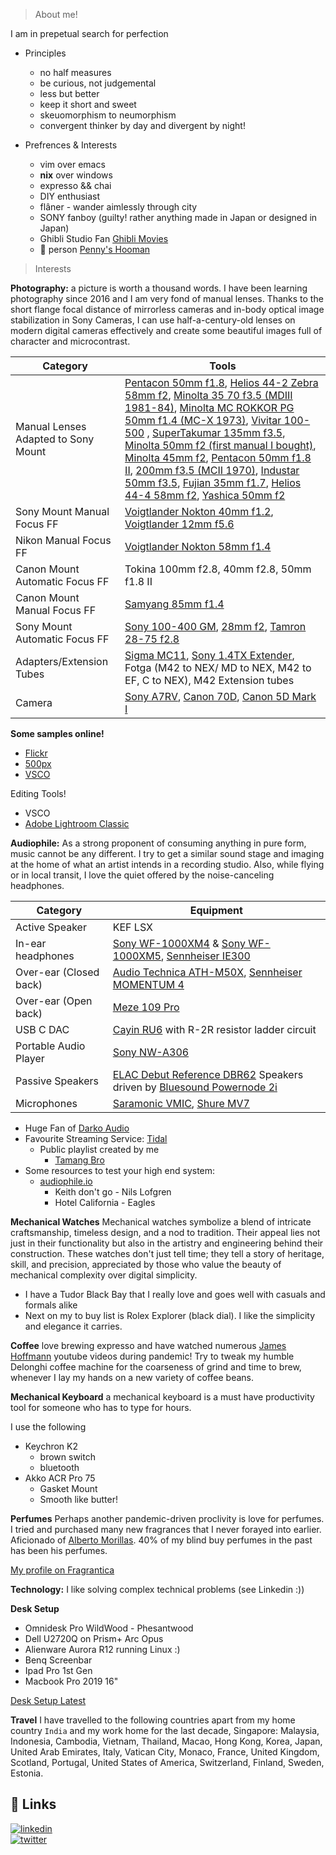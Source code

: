 > About me!

I am in prepetual search for perfection

* Principles
  * no half measures
  * be curious, not judgemental
  * less but better
  * keep it short and sweet
  * skeuomorphism to neumorphism
  * convergent thinker by day and divergent by night!

* Prefrences & Interests
  * vim over emacs
  * **nix** over windows
  * expresso && chai
  * DIY enthusiast
  * flâner - wander aimlessly through city
  * SONY fanboy (guilty! rather anything made in Japan or designed in Japan)
  * Ghibli Studio Fan [Ghibli Movies](https://www.imdb.com/list/ls561133549/)
  * 🐶 person [Penny's Hooman](https://vsco.co/attaboyabhi/media/65cca5c36bd9965e53757958)


> Interests

**Photography:**
a picture is worth a thousand words. I have been learning photography since 2016 and I am very fond of manual lenses. Thanks to the short flange focal distance of mirrorless cameras and in-body optical image stabilization in Sony Cameras, I can use half-a-century-old lenses on modern digital cameras effectively and create some beautiful images full of character and microcontrast.

|Category|Tools|
|--------|-----|
|Manual Lenses Adapted to Sony Mount|[Pentacon 50mm f1.8](https://www.stenersenoutdoors.com/blog/pentacon-an-imperfect-jewel-according-to-my-taste-anyway), [Helios 44-2 Zebra 58mm f2](https://mbphotox.wordpress.com/2015/09/19/helios-44-1-58mm-f2-zebra/), [Minolta 35 70 f3.5 (MDIII 1981-84)](https://fourbillionyears.org/minolta-md-35-70mm-f-3-5-an-outstanding-lens/), [Minolta MC ROKKOR PG 50mm f1.4 (MC-X 1973)](https://www.rokkorfiles.com/Battle%20of%2050s2.htm), [Vivitar 100-500](https://www.pentaxforums.com/userreviews/vivitar-series-1-100-500mm-f5-6-8.html) , [SuperTakumar 135mm f3.5](https://www.pentaxforums.com/lensreviews/S-M-C-Super-Takumar-135mm-F3.5.html), [Minolta 50mm f2 (first manual I bought)](https://northernwintersky.wordpress.com/2018/07/26/minolta-md-50mm-f-2-review/), [Minolta 45mm f2](https://kingjvpesphoto.com/blog/2018/12/28/minolta-rokkor-45mm-f2-the-best-minolta-lens), [Pentacon 50mm f1.8 II](https://phillipreeve.net/blog/pentacon-auto-50-mm-f-1-8-multi-coating/), [200mm f3.5 (MCII 1970)](https://minolta.su/minolta-mc-rokkor-qf-200mm-f3-5-mc2/), [Industar 50mm f3.5](https://foxfotoco.medium.com/vintage-lens-review-soviet-industar-50mm-f3-5-ca6dd3ef294e), [Fujian 35mm f1.7](https://radojuva.com/en/2022/05/fujian-china-tv-lens-gds-35-f-35mm-1-7/), [Helios 44-4 58mm f2](https://alikgriffin.com/helios-44-2-review-king-character/), [Yashica 50mm f2](http://forum.mflenses.com/yashica-ml-50mm-f2-test-t84092.html)|
|Sony Mount Manual Focus FF|[Voigtlander Nokton 40mm f1.2](https://dustinabbott.net/2020/04/voigtlander-nokton-40mm-f1-2-review/), [Voigtlander 12mm f5.6](https://phillipreeve.net/blog/review-voigtlander-12mm-5-6-aspherical-ultra-wide-heliar/)|
|Nikon Manual Focus FF| [Voigtlander Nokton 58mm f1.4](https://www.stevehuffphoto.com/2016/12/22/voigtlander-nokton-58mm-f1-4-ii-lens-review-going-retro-by-craig-litten/)|
|Canon Mount Automatic Focus FF|Tokina 100mm f2.8, 40mm f2.8, 50mm f1.8 II|
|Canon Mount Manual Focus FF|[Samyang 85mm f1.4](https://www.lksamyang.com/en/product/product-view.php?seq=311)|
|Sony Mount Automatic Focus FF|[Sony 100-400 GM](https://www.sony.com.sg/electronics/camera-lenses/sel100400gm), [28mm f2](https://www.sony.com.sg/electronics/camera-lenses/sel28f20-series), [Tamron 28-75 f2.8](https://www.tamron.com/global/consumer/lenses/a036/)|
|Adapters/Extension Tubes|[Sigma MC11](https://www.sigma-global.com/en/accessories/mc-11/), [Sony 1.4TX  Extender](https://www.sony.com.sg/electronics/camera-lenses/sel14tc), Fotga (M42 to NEX/ MD to NEX, M42 to EF, C to NEX), M42 Extension tubes|
|Camera| [Sony A7RV](https://www.sony.com.sg/microsite/promotions/product.html?series=7R%20V%2035mm%20full-frame%20camera%20with%2061.0MP&category=interchangeable_lens_cameras&sub_category=ilc_cameras&model=ILCE-7RM5&name=ILCE-7RM5?cid=Cat-ILC-MYP24_SG_Model:sem:goog:ILCE-7RM5&gad_source=1&gclid=CjwKCAjwvIWzBhAlEiwAHHWgvc2TlIharMJ9HWw2lO85cSS1cV5DWGhRX2ee7wxunDjoRr4tfDeZ2xoC4DIQAvD_BwE&gclsrc=aw.ds), [Canon 70D](https://www.dpreview.com/reviews/canon-eos-70d), [Canon 5D Mark I](https://en.wikipedia.org/wiki/Canon_EOS_5D)|

**Some samples online!**

* [Flickr](https://flickr.com/photos/abhishesh-sharma/)
* [500px](https://500px.com/p/AbhisheshSharma)
* [VSCO](https://vsco.co/attaboyabhi/gallery)

Editing Tools!

* VSCO
* [Adobe Lightroom Classic](https://lightroom.adobe.com/)


**Audiophile:**
As a strong proponent of consuming anything in pure form, music cannot be any different. I try to get a similar sound stage and imaging at the home of what an artist intends in a recording studio. Also, while flying or in local transit, I love the quiet offered by the noise-canceling headphones.

|Category|Equipment|
|--------|---------|
|Active Speaker|KEF LSX|
|In-ear headphones|[Sony WF-1000XM4](https://www.sony.com.sg/headphones/products/wf-1000xm4) & [Sony WF-1000XM5](https://store.sony.com.sg/products/wf-1000xm5), [Sennheiser IE300](https://sg.sennheiser-hearing.com/products/ie-300)|
|Over-ear (Closed back)|[Audio Technica ATH-M50X](https://www.audio-technica.com/en-eu/ath-m50x), [Sennheiser MOMENTUM 4](https://sg.sennheiser-hearing.com/products/momentum-4-wireless)|
|Over-ear (Open back)|[Meze 109 Pro](https://vsco.co/attaboyabhi/media/63e531de32f88f1ff6000001)|
|USB C DAC|[Cayin RU6](https://vsco.co/attaboyabhi/media/63e531de32f88f1ff6000001) with R-2R resistor ladder circuit|
|Portable Audio Player| [Sony NW-A306](https://vsco.co/attaboyabhi/video/8c276d2d-8c1c-4644-9c95-41fcaee8ef02)|
|Passive Speakers| [ELAC Debut Reference DBR62](https://www.elac.com/category-bookshelf-speakers-debut-reference-dbr-62) Speakers driven by [Bluesound Powernode 2i](https://www.whathifi.com/reviews/bluesound-powernode-2i)|
|Microphones|[Saramonic VMIC](https://www.saramonic.com/product/vmic-pro), [Shure MV7](https://shop.shure.com.sg/products/mv7-microphone)|

* Huge Fan of [Darko Audio](https://darko.audio/)
* Favourite Streaming Service: [Tidal](tidal)
  * Public playlist created by me
    * [Tamang Bro](https://tidal.com/browse/playlist/8a868f8b-63cf-4dea-9658-ffe4d10a1b9d)
* Some resources to test your high end system:
  * [audiophile.io](https://audiophilemusic.io/portfolio/top-10-samplers-for-test-high-end-system/)
    * Keith don't go - Nils Lofgren
    * Hotel California - Eagles


**Mechanical Watches**
Mechanical watches symbolize a blend of intricate craftsmanship, timeless design, and a nod to tradition. Their appeal lies not just in their functionality but also in the artistry and engineering behind their construction. These watches don't just tell time; they tell a story of heritage, skill, and precision, appreciated by those who value the beauty of mechanical complexity over digital simplicity.

* I have a Tudor Black Bay that I really love and goes well with casuals and formals alike
* Next on my to buy list is Rolex Explorer (black dial). I like the simplicity and elegance it carries.

**Coffee**
love brewing expresso and have watched numerous [James Hoffmann](https://www.jameshoffmann.co.uk/) youtube videos during pandemic! Try to tweak my humble Delonghi coffee machine for the coarseness of grind and time to brew, whenever I lay my hands on a new variety of coffee beans.


**Mechanical Keyboard**
a mechanical keyboard is a must have productivity tool for someone who has to type for hours.

I use the following
* Keychron K2
  * brown switch
  * bluetooth
* Akko ACR Pro 75
  * Gasket Mount
  * Smooth like butter!


**Perfumes**
Perhaps another pandemic-driven proclivity is love for perfumes. I tried and purchased many new fragrances that I never forayed into earlier. Aficionado of [Alberto Morillas](https://www.firmenich.com/fragrance/fine-fragrance/people/alberto-morillas). 40% of my blind buy perfumes in the past has been his perfumes.

[My profile on Fragrantica](https://www.fragrantica.com/member/1459421)


**Technology:**
I like solving complex technical problems (see Linkedin :))


**Desk Setup**
* Omnidesk Pro WildWood - Phesantwood
* Dell U2720Q on Prism+ Arc Opus
* Alienware Aurora R12 running Linux :)
* Benq Screenbar
* Ipad Pro 1st Gen
* Macbook Pro 2019 16"

[Desk Setup Latest](https://vsco.co/attaboyabhi/media/65c395b793559a0b87ef31b8)

**Travel**
I have travelled to the following countries apart from my home country `India` and my work home for the last decade, Singapore:
Malaysia, Indonesia, Cambodia, Vietnam, Thailand, Macao, Hong Kong, Korea, Japan, United Arab Emirates, Italy, Vatican City, Monaco, France, United Kingdom, Scotland, Portugal, United States of America, Switzerland, Finland, Sweden, Estonia.


## 🔗 Links

[![linkedin](https://img.shields.io/badge/linkedin-0A66C2?style=for-the-badge&logo=linkedin&logoColor=white)](https://www.linkedin.com/in/abhishesh)              
[![twitter](https://img.shields.io/badge/twitter-1DA1F2?style=for-the-badge&logo=twitter&logoColor=white)](https://twitter.com/abhishesh)

